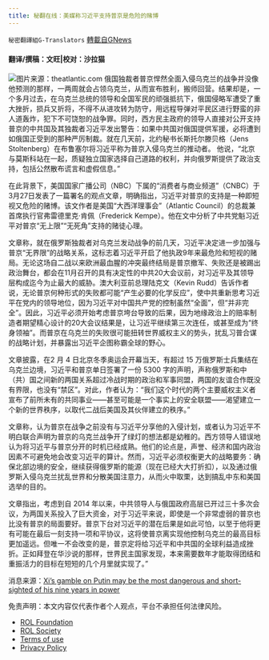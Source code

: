 ```yaml
---
title: 秘翻在线：美媒称习近平支持普京是危险的赌博
---
```

`秘密翻譯組G-Translators` [轉載自GNews](https://gnews.org/zh-hans/2248535/)

#### 翻译/撰稿：文旺|校对：沙拉猫
![](https://assets.gnews.org/wp-content/uploads/2022/03/Screenshot-2022-03-28-184726.png)图片来源：theatlantic.com
俄国独裁者普京悍然全面入侵乌克兰的战争并没像他预测的那样，一两周就会占领乌克兰，从而宣布胜利，搬师回营。结果却是，一个多月过去，在乌克兰总统的领导和全国军民的顽强抵抗下，俄国侵略军遭受了重大挫折，损兵又折将，不得不从进攻转为防守，用远程导弹对平民区进行野蛮的非人道轰炸，犯下不可饶恕的战争罪。同时，西方民主政府的领导人直接对公开支持普京的中共国及其独裁者习近平发出警告：如果中共国对俄国提供军援，必将遭到如俄国正受到的那种严厉制裁。就在几天前，北约秘书长斯托尔滕贝格（Jens Stoltenberg）在布鲁塞尔将习近平称为普京入侵乌克兰的推动者。 他说，“北京与莫斯科站在一起，质疑独立国家选择自己道路的权利，并向俄罗斯提供了政治支持，包括公然散布谎言和虚假信息。”

在此背景下，美国国家广播公司（NBC）下属的“消费者与商业频道”（CNBC）于3月27日发表了一篇署名的观点文章，明确指出，习近平对普京的支持是一种即短视又危险的赌博。该文作者是美国“大西洋理事会”（Atlantic Council）的总裁兼首席执行官弗雷德里克·肯佩（Frederick Kempe）。他在文中分析了中共党魁习近平对普京“无上限”“无死角”支持的赌徒心理。

文章称，就在俄罗斯独裁者对乌克兰发动战争的前几天，习近平决定进一步加强与普京“无界限”的战略关系，这标志着习近平开启了他执政9年来最危险和短视的赌局。无论这场自二战以来欧洲最血腥的冲突最终结局是普京撤军、失败还是被踢出政治舞台，都会在11月召开的具有决定性的中共20大会议前，对习近平及其领导层构成迄今为止最大的威胁。澳大利亚前总理陆克文（Kevin Rudd）告诉作者说，无论普京何种形式的失败都可能“产生必要的化学反应”，使中共重新思考习近平在党内的领导地位，因为习近平对中国共产党的控制虽然“全面”，但“并非完全”。因此，习近平必须开始考虑普京垮台导致的后果，因为地缘政治上的赔率制造者期望精心设计的20大会议结果是，让习近平继续第三次连任，或甚至成为“终身领袖”。而普京在乌克兰的失败很可能扭转世界威权主义的势头，扰乱习普合谋的战略计划，并暴露出习近平企图称霸全球的野心。

文章披露，在2 月 4 日北京冬季奥运会开幕当天，有超过 15 万俄罗斯士兵集结在乌克兰边境，习近平和普京单日签署了一份 5300 字的声明，声称俄罗斯和中（共）国之间新的两国关系超过冷战时期的政治和军事同盟，两国的友谊合作既没有界限，也没有“禁区”。对此，作者认为：“我们这个时代的两个主要威权主义者宣布了前所未有的共同事业——甚至可能是一个事实上的安全联盟——渴望建立一个新的世界秩序，以取代二战后美国及其伙伴建立的秩序。”

文章称，认为普京在战争之前没有与习近平分享他的入侵计划，或者认为习近平不明白联合声明为普京的乌克兰战争开了绿灯的想法都是幼稚的。西方领导人错误地认为将习近平与普京分开的时机已经成熟。他们的论点是，声誉​​、经济和国内政治因素不可避免地会改变习近平的算计。然而，习近平必须权衡更大的战略要务：确保北部边境的安全，继续获得俄罗斯的能源（现在已经大大打折扣），以及通过俄罗斯入侵乌克兰扰乱世界和分散美国注意力，从而火中取栗，达到搞乱中东和美国选举的目的。

文章指出，考虑到自 2014 年以来，中共领导人与俄国政府高层已开过三十多次会议，为两国关系投入了巨大资金，对于习近平来说，即使是一个非常虚弱的普京也比没有普京的局面要好。普京下台对习近平的潜在后果是如此可怕，以至于他将更有可能在最后一刻支持一项和平协议，这将使普京离实现他控制乌克兰的最高目标更加遥远。但唯一不会改变的是，普京定将给习近平和中共国的全球利益造成挫折。正如拜登在华沙说的那样，世界民主国家发现，本来需要数年才能取得团结和重振活力的目标在短短的几个月里就实现了。”



消息来源：[Xi’s gamble on Putin may be the most dangerous and short-sighted of his nine years in power](https://www.cnbc.com/2022/03/27/xis-gamble-on-putin-may-be-the-most-dangerous-of-his-9-years-in-power.html)

 

免责声明：本文内容仅代表作者个人观点，平台不承担任何法律风险。

- [ROL Foundation](https://rolfoundation.org/)
- [ROL Society](https://rolsociety.org/)
- [Terms of use](https://gnews.org/terms-of-use-3/)
- [Privacy Policy](https://gnews.org/privacy-policy/)
